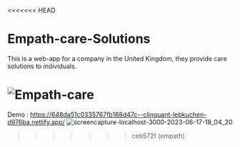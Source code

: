 <<<<<<< HEAD
# Empath-care-Solutions
This is a web-app for a company in the United Kingdom, they provide care solutions to individuals.

![Empath-care](https://github.com/user-attachments/assets/393a299b-9160-4e43-9b24-15f9aaeb0ec6)
=======
Demo : https://648da51c0335767fb168d47c--clinquant-lebkuchen-d976ba.netlify.app/ 
![screencapture-localhost-3000-2023-06-17-18_04_20](https://github.com/sunil9813/Educal-Online-Courses/assets/67497228/85282c81-9851-4cb5-8c6b-65053c582fa5)
>>>>>>> ceb572f (empath)
